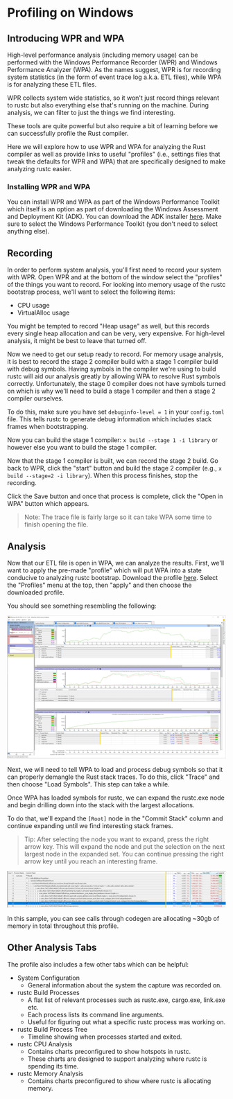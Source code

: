 # Profiling on Windows

## Introducing WPR and WPA

High-level performance analysis (including memory usage) can be performed with the Windows
Performance Recorder (WPR) and Windows Performance Analyzer (WPA). As the names suggest, WPR is for
recording system statistics (in the form of event trace log a.k.a. ETL files), while WPA is for
analyzing these ETL files.

WPR collects system wide statistics, so it won't just record things relevant to rustc but also
everything else that's running on the machine. During analysis, we can filter to just the things we
find interesting.

These tools are quite powerful but also require a bit of learning
before we can successfully profile the Rust compiler.

Here we will explore how to use WPR and WPA for analyzing the Rust compiler as well as provide
links to useful "profiles" (i.e., settings files that tweak the defaults for WPR and WPA) that are
specifically designed to make analyzing rustc easier.

### Installing WPR and WPA

You can install WPR and WPA as part of the Windows Performance Toolkit which itself is an option as
part of downloading the Windows Assessment and Deployment Kit (ADK). You can download the ADK
installer [here](https://go.microsoft.com/fwlink/?linkid=2086042). Make sure to select the Windows
Performance Toolkit (you don't need to select anything else).

## Recording

In order to perform system analysis, you'll first need to record your system with WPR. Open WPR and
at the bottom of the window select the "profiles" of the things you want to record. For looking
into memory usage of the rustc bootstrap process, we'll want to select the following items:

* CPU usage
* VirtualAlloc usage

You might be tempted to record "Heap usage" as well, but this records every single heap allocation
and can be very, very expensive. For high-level analysis, it might be best to leave that turned
off.

Now we need to get our setup ready to record. For memory usage analysis, it is best to record the
stage 2 compiler build with a stage 1 compiler build with debug symbols. Having symbols in the
compiler we're using to build rustc will aid our analysis greatly by allowing WPA to resolve Rust
symbols correctly. Unfortunately, the stage 0 compiler does not have symbols turned on which is why
we'll need to build a stage 1 compiler and then a stage 2 compiler ourselves.

To do this, make sure you have set `debuginfo-level = 1` in your `config.toml` file. This tells
rustc to generate debug information which includes stack frames when bootstrapping.

Now you can build the stage 1 compiler: `x build --stage 1 -i library` or however
else you want to build the stage 1 compiler.

Now that the stage 1 compiler is built, we can record the stage 2 build. Go back to WPR, click the
"start" button and build the stage 2 compiler (e.g., `x build --stage=2 -i library`).
When this process finishes, stop the recording.

Click the Save button and once that process is complete, click the "Open in WPA" button which
appears.

> Note: The trace file is fairly large so it can take WPA some time to finish opening the file.

## Analysis

Now that our ETL file is open in WPA, we can analyze the results. First, we'll want to apply the
pre-made "profile" which will put WPA into a state conducive to analyzing rustc bootstrap. Download
the profile [here](https://github.com/wesleywiser/rustc-bootstrap-wpa-analysis/releases/download/1/rustc.generic.wpaProfile).
Select the "Profiles" menu at the top, then "apply" and then choose the downloaded profile.

You should see something resembling the following:

![WPA with profile applied](../img/wpa-initial-memory.png)

Next, we will need to tell WPA to load and process debug symbols so that it can properly demangle
the Rust stack traces. To do this, click "Trace" and then choose "Load Symbols". This step can take
a while.

Once WPA has loaded symbols for rustc, we can expand the rustc.exe node and begin drilling down
into the stack with the largest allocations.

To do that, we'll expand the `[Root]` node in the "Commit Stack" column and continue expanding
until we find interesting stack frames.

> Tip: After selecting the node you want to expand, press the right arrow key. This will expand the
node and put the selection on the next largest node in the expanded set. You can continue pressing
the right arrow key until you reach an interesting frame.

![WPA with expanded stack](../img/wpa-stack.png)

In this sample, you can see calls through codegen are allocating ~30gb of memory in total
throughout this profile.

## Other Analysis Tabs

The profile also includes a few other tabs which can be helpful:

- System Configuration
    - General information about the system the capture was recorded on.
- rustc Build Processes
    - A flat list of relevant processes such as rustc.exe, cargo.exe, link.exe etc.
    - Each process lists its command line arguments.
    - Useful for figuring out what a specific rustc process was working on.
- rustc Build Process Tree
    - Timeline showing when processes started and exited.
- rustc CPU Analysis
    - Contains charts preconfigured to show hotspots in rustc.
    - These charts are designed to support analyzing where rustc is spending its time.
- rustc Memory Analysis
    - Contains charts preconfigured to show where rustc is allocating memory.
